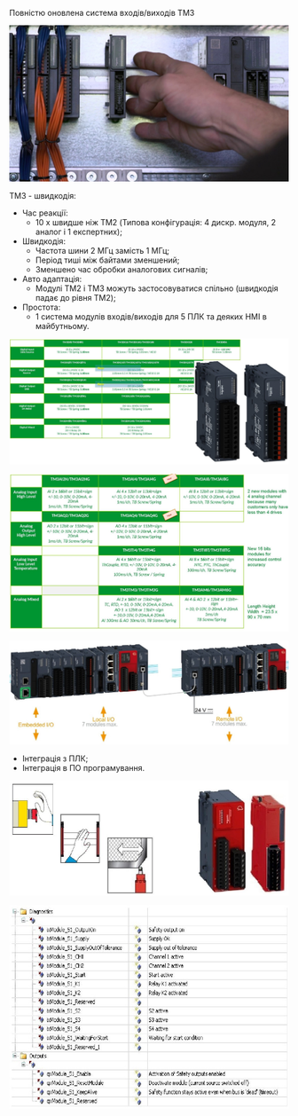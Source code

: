 Повністю оновлена система входів/виходів TM3

![](media/03_02.jpg)

TM3 - швидкодія:

- Час реакції:
  - 10 x швидше ніж TM2 (Типова конфігурація: 4 дискр. модуля, 2 аналог і 1 експертних);
- Швидкодія:
  - Частота шини 2 МГц замість 1 МГц;
  - Період тиші між байтами зменшений;
  - Зменшено час обробки аналогових сигналів;
- Авто адаптація:
  - Модулі TM2 і TM3 можуть застосовуватися спільно (швидкодія падає до рівня TM2);
- Простота:
  - 1 система модулів входів/виходів для 5 ПЛК та деяких HMI в майбутньому.





![](media/03_03.jpg)





![](media/03_04.jpg)



![](media/03_05.jpg)



- Інтеграція з ПЛК;
- Інтеграція в ПО програмування.

![](media/03_06_1.jpg)



![](media/03_06_2.jpg)